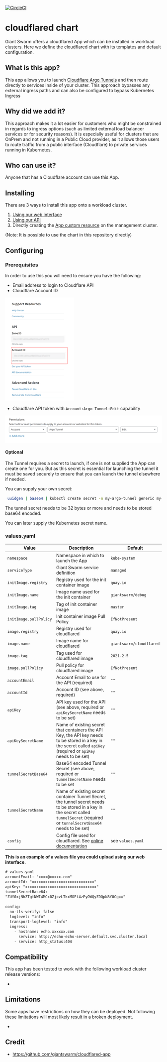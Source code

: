 [![CircleCI](https://circleci.com/gh/giantswarm/cloudflared-app.svg?style=shield)](https://circleci.com/gh/giantswarm/cloudflared-app)

# cloudflared chart

Giant Swarm offers a cloudflared App which can be installed in workload clusters.
Here we define the cloudflared chart with its templates and default configuration.

## What is this app?
This app allows you to launch [Cloudflare Argo Tunnels](https://www.cloudflare.com/en-gb/products/argo-tunnel/)
and then route directly to services inside of your cluster. This approach
bypasses any external ingress paths and can also be configured to bypass
Kubernetes Ingress

## Why did we add it?
This approach makes it a lot easier for customers who might be constrained in
regards to ingress options (such as limited external load balancer services or
for security reasons). It is especially useful for clusters that are OnPrem and
not running in a Public Cloud provider, as it allows those users to route
traffic from a public interface (Cloudflare) to private services running in Kubernetes.

## Who can use it?
Anyone that has a Cloudflare account can use this App.


## Installing

There are 3 ways to install this app onto a workload cluster.

1. [Using our web interface](https://docs.giantswarm.io/ui-api/web/app-platform/#installing-an-app)
2. [Using our API](https://docs.giantswarm.io/api/#operation/createClusterAppV5)
3. Directly creating the [App custom resource](https://docs.giantswarm.io/ui-api/management-api/crd/apps.application.giantswarm.io/) on the management cluster.

(Note: It is possible to use the chart in this repository directly)

## Configuring

### Prerequisites
In order to use this you will need to ensure you have the following:

- Email address to login to Cloudflare API
- Cloudflare Account ID

![Cloudflare Account ID](accountid.png)
- Cloudflare API token with `Account:Argo Tunnel:Edit` capability

![Cloudflare API Token](apitoken.png)

#### Optional
The Tunnel requires a secret to launch, if one is not supplied the App can
create one for you. But as this secret is essential for launching the tunnel it
must be saved securely to ensure that you can launch the tunnel elsewhere if
needed.

You can supply your own secret:

```bash
 uuidgen | base64 | kubectl create secret -n my-argo-tunnel generic my-tunnel-secret --from-file=tunnelSecret=/dev/stdin
```

The tunnel secret needs to be 32 bytes or more and needs to be stored base64
encoded.

You can later supply the Kubernetes secret name.

### values.yaml
|Value                  |Description|Default|
|-----------------------|-----------|-------|
|`namespace`            | Namespace in which to launch the App        | `kube-system` |
|`serviceType`          | Giant Swarm service definition              | `managed` |
|`initImage.registry`   | Registry used for the init container image  | `quay.io` |
|`initImage.name`       | Image name used for the init container      | `giantswarm/debug` |
|`initImage.tag`        | Tag of init container image                 | `master` |
|`initImage.pullPolicy` | Init container image Pull Policy            | `IfNotPresent` |
|`image.registry`       | Registry used for cloudflared               | `quay.io` |
|`image.name`           | Image name for cloudflared                  | `giantswarm/cloudflared` |
|`image.tag`            | Tag used for cloudflared image              | `2021.2.5` |
|`image.pullPolicy`     | Pull policy for cloudflared image           | `IfNotPresent` |
|`accountEmail`         | Account Email to use for the API (required) | `""` |
|`accountId`            | Account ID (see above, required)            | `""` |
|`apiKey`               | API key used for the API (see above, required or `apiKeySecretName` needs to be set) | `""` |
|`apiKeySecretName`     | Name of existing secret that containers the API Key, the API key needs to be stored in a key in the secret called `apiKey` (required or `apiKey` needs to be set) | `""` |
|`tunnelSecretBase64`   | Base64 encoded Tunnel Secret (see above, required or `tunnelSecretName` needs to be set | `""` |
|`tunnelSecretName`     | Name of existing secret container Tunnel Secret, the tunnel secret needs to be stored in a key in the secret called `tunnelSecret` (required or `tunnelSecretBase64` needs to be set) | `""` |
|`config`               | Config file used for cloudflared. See [online documentation](https://developers.cloudflare.com/cloudflare-one/connections/connect-apps/configuration/config) | see `values.yaml` |


**This is an example of a values file you could upload using our web interface.**
```
# values.yaml
accountEmail: "xxxx@xxxxx.com"
accountId: "xxxxxxxxxxxxxxxxxxxxxxxxxxxx"
apiKey: "xxxxxxxxxxxxxxxxxxxxxxxxxxxxxxxx"
tunnelSecretBase64: "ZUY0xjNhZTgtNWI4MCx0ZjcvLTkxMOEt4zEyOWQyZDQpN8Y0Cg=="

config:
  no-tls-verify: false
  loglevel: "info"
  transport-loglevel: "info"
  ingress:
    - hostname: echo.xxxxxx.com
      service: http://echo-echo-server.default.svc.cluster.local
    - service: http_status:404

```

## Compatibility

This app has been tested to work with the following workload cluster release versions:

*

## Limitations

Some apps have restrictions on how they can be deployed.
Not following these limitations will most likely result in a broken deployment.

*

## Credit

* https://github.com/giantswarm/cloudflared-app
